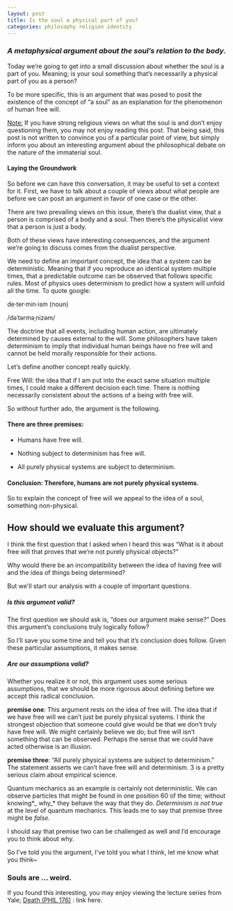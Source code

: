 ```yaml
---
layout: post
title: Is the soul a physical part of you?
categories: philosophy religion identity
---
```


### _A metaphysical argument about the soul’s relation to the body._


Today we’re going to get into a small discussion about whether the soul is a part of you. Meaning; is your soul something that’s necessarily a physical part of you as a person?

To be more specific, this is an argument that was posed to posit the existence of the concept of “a soul” as an explanation for the phenomenon of human free will.

<div class="cd-testimonials-wrapper">
  <p>
    <u>Note:</u> If you have strong religious views on what the soul is and don’t enjoy questioning them, you may not enjoy reading this post. That being said, this post is not written to convince you of a particular point of view, but simply inform you about an interesting argument about the philosophical debate on the nature of the immaterial soul.
  </p>
</div>


#### Laying the Groundwork

So before we can have this conversation, it may be useful to set a context for it. First, we have to talk about a couple of views about what people are before we can posit an argument in favor of one case or the other.

There are two prevailing views on this issue, there’s the dualist view, that a person is comprised of a body and a soul. Then there’s the physicalist view that a person is just a body.

Both of these views have interesting consequences, and the argument we’re going to discuss comes from the dualist perspective.

We need to define an important concept, the idea that a system can be deterministic. Meaning that if you reproduce an identical system multiple times, that a predictable outcome can be observed that follows specific rules. Most of physics uses determinism to predict how a system will unfold all the time. To quote google:

<div class="cd-testimonials-wrapper">
  <p>
  de·ter·min·ism (noun)
  </p>
  <p>
    /dəˈtərməˌnizəm/
  </p>
  <p>
  The doctrine that all events, including human action, are ultimately determined by causes external to the will. Some philosophers have taken determinism to imply that individual human beings have no free will and cannot be held morally responsible for their actions.
  </p>
</div>

Let’s define another concept really quickly.

<div class="cd-testimonials-wrapper">
  <p>
    Free Will: the idea that if I am put into the exact same situation multiple times, I could make a different decision each time. There is nothing necessarily consistent about the actions of a being with free will.
  </p>
</div>

So without further ado, the argument is the following.

#### There are three premises:

- Humans have free will.

- Nothing subject to determinism has free will.

- All purely physical systems are subject to determinism.

#### Conclusion: Therefore, humans are not purely physical systems.

So to explain the concept of free will we appeal to the idea of a soul, something non-physical.

## How should we evaluate this argument?

I think the first question that I asked when I heard this was “What is it about free will that proves that we’re not purely physical objects?”

Why would there be an incompatibility between the idea of having free will and the idea of things being determined?

But we'll start our analysis with a couple of important questions.

##### Is this argument valid?

The first question we should ask is, “does our argument make sense?” Does this argument’s conclusions truly logically follow?

So I’ll save you some time and tell you that it’s conclusion does follow. Given these particular assumptions, it makes sense.

##### Are our assumptions valid?

Whether you realize it or not, this argument uses some serious assumptions, that we should be more rigorous about defining before we accept this radical conclusion.

**premise one**: This argument rests on the idea of free will. The idea that if we have free will we can’t just be purely physical systems. I think the strongest objection that someone could give would be that we don’t truly have free will. We might certainly believe we do; but free will isn’t something that can be observed. Perhaps the sense that we could have acted otherwise is an illusion.

**premise three**: “All purely physical systems are subject to determinism.” The statement asserts we can’t have free will and determinism. 3 is a pretty serious claim about empirical science.

Quantum mechanics as an example is certainly not deterministic. We can observe particles that might be found in one position $60%$ of the time; without knowing*_ why_* they behave the way that they do. *Determinism is not true* at the level of quantum mechanics. This leads me to say that premise three might be *false*.

I should say that premise two can be challenged as well and I’d encourage you to think about why.

So I’ve told you the argument, I’ve told you what I think, let me know what you think~

### Souls are ... weird.

If you found this interesting, you may enjoy viewing the lecture series from Yale; [Death (PHIL 176)](https://www.youtube.com/watch?v=p2J7wSuFRl8&list=PLEA18FAF1AD9047B0) : link here.
